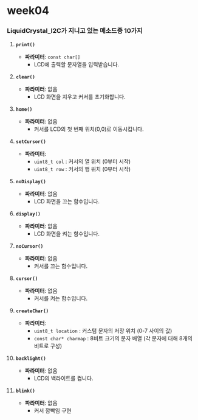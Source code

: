 # week04

### LiquidCrystal_I2C가 지니고 있는 메소드중 10가지

1. **`print()`**  
   - **파라미터**: `const char[]`  
     - LCD에 출력할 문자열을 입력받습니다.

2. **`clear()`**  
   - **파라미터**: 없음  
     - LCD 화면을 지우고 커서를 초기화합니다.

3. **`home()`**  
   - **파라미터**: 없음  
     - 커서를 LCD의 첫 번째 위치(0,0)로 이동시킵니다.

4. **`setCursor()`**  
   - **파라미터**: 
     - `uint8_t col` : 커서의 열 위치 (0부터 시작)
     - `uint8_t row` : 커서의 행 위치 (0부터 시작)

5. **`noDisplay()`**  
   - **파라미터**: 없음  
     - LCD 화면을 끄는 함수입니다.

6. **`display()`**  
   - **파라미터**: 없음  
     - LCD 화면을 켜는 함수입니다.

7. **`noCursor()`**  
   - **파라미터**: 없음  
     - 커서를 끄는 함수입니다.

8. **`cursor()`**  
   - **파라미터**: 없음  
     - 커서를 켜는 함수입니다.

9. **`createChar()`**  
   - **파라미터**: 
     - `uint8_t location` : 커스텀 문자의 저장 위치 (0-7 사이의 값)
     - `const char* charmap` : 8비트 크기의 문자 배열 (각 문자에 대해 8개의 비트로 구성)

10. **`backlight()`**  
    - **파라미터**: 없음  
      - LCD의 백라이트를 켭니다.

11. **`blink()`**  
    - **파라미터**: 없음  
      - 커서 깜빡임 구현
